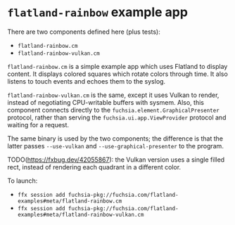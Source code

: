 # `flatland-rainbow` example app

There are two components defined here (plus tests):
- `flatland-rainbow.cm`
- `flatland-rainbow-vulkan.cm`

`flatland-rainbow.cm` is a simple example app which uses Flatland to display
content.  It displays colored squares which rotate colors through time.  It also listens
to touch events and echoes them to the syslog.

`flatland-rainbow-vulkan.cm` is the same, except it uses Vulkan to render, instead
of negotiating CPU-writable buffers with sysmem.  Also, this component connects directly
to the `fuchsia.element.GraphicalPresenter` protocol, rather than serving the
`fuchsia.ui.app.ViewProvider` protocol and waiting for a request.

The same binary is used by the two components; the difference is that the latter
passes `--use-vulkan` and `--use-graphical-presenter` to the program.

TODO(https://fxbug.dev/42055867): the Vulkan version uses a single filled rect, instead of rendering
each quadrant in a different color.

To launch:
- `ffx session add fuchsia-pkg://fuchsia.com/flatland-examples#meta/flatland-rainbow.cm`
- `ffx session add fuchsia-pkg://fuchsia.com/flatland-examples#meta/flatland-rainbow-vulkan.cm`
